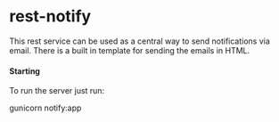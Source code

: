 # rest-notify

This rest service can be used as a central way to send notifications via email. There is a built in template for sending the emails in HTML.

#### Starting

To run the server just run:

gunicorn notify:app
